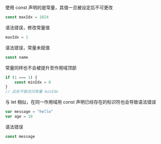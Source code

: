 使用 const 声明的是常量，其值一旦被设定后不可更改

```js
const maxIdx = 1024
```

语法错误，修改常量值

```js
maxIdx = 1
```

语法错误，常量未赋值

```js
const name
```

常量同样也不会被提升至作用域顶部

```js
if (1 === 1) {
    const minIdx = 0
}
// 此处不能访问常量 minIdx
```

与 let 相似，在同一作用域用 const 声明已经存在的标识符也会导致语法错误

```js
var message = "hello"
var age = 18
```


语法错误
```js
const message
```

